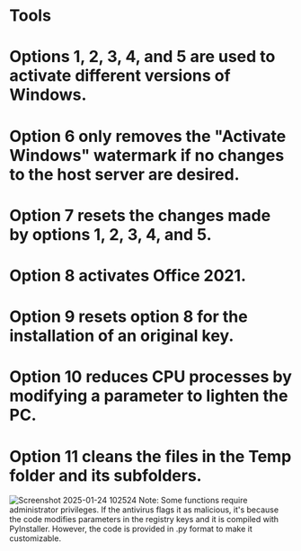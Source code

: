 # Tools

# Options 1, 2, 3, 4, and 5 are used to activate different versions of Windows. 

# Option 6 only removes the "Activate Windows" watermark if no changes to the host server are desired. 

# Option 7 resets the changes made by options 1, 2, 3, 4, and 5. 

# Option 8 activates Office 2021. 

# Option 9 resets option 8 for the installation of an original key. 

# Option 10 reduces CPU processes by modifying a parameter to lighten the PC. 

# Option 11 cleans the files in the Temp folder and its subfolders.

 ![Screenshot 2025-01-24 102524](https://github.com/user-attachments/assets/29c218e1-c7bd-453e-b835-caa127c84f16)
Note: Some functions require administrator privileges. If the antivirus flags it as malicious, it's because the code modifies parameters in the registry keys and it is compiled with PyInstaller. However, the code is provided in .py format to make it
customizable.
